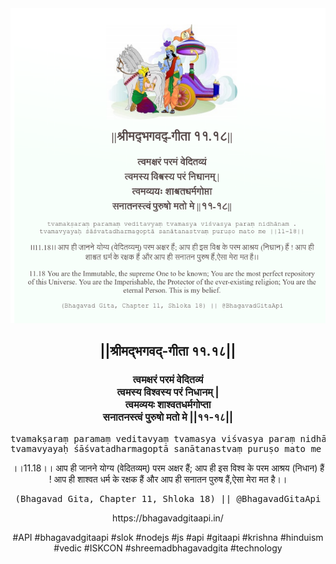 <img src="../../asset/BG_11_18.png"/>
<center><h2>||श्रीमद्‍भगवद्‍-गीता ११.१८||</h2>
<h3>त्वमक्षरं परमं वेदितव्यं<br/>त्वमस्य विश्वस्य परं निधानम् |<br/>त्वमव्ययः शाश्वतधर्मगोप्ता<br/>सनातनस्त्वं पुरुषो मतो मे ||११-१८||</h3>
<pre>tvamakṣaraṃ paramaṃ veditavyaṃ tvamasya viśvasya paraṃ nidhānam .<br/>tvamavyayaḥ śāśvatadharmagoptā sanātanastvaṃ puruṣo mato me ||11-18||</pre>
<p>।।11.18।। आप ही जानने योग्य (वेदितव्यम्) परम अक्षर हैं; आप ही इस विश्व के परम आश्रय (निधान) हैं ! आप ही शाश्वत धर्म के रक्षक हैं और आप ही सनातन पुरुष हैं,ऐसा मेरा मत है।।</p>
<pre>(Bhagavad Gita, Chapter 11, Shloka 18) || @BhagavadGitaApi</pre><p>https://bhagavadgitaapi.in/</p><p>#API #bhagavadgitaapi #slok #nodejs #js #api #gitaapi #krishna #hinduism #vedic #ISKCON #shreemadbhagavadgita #technology</p></center>